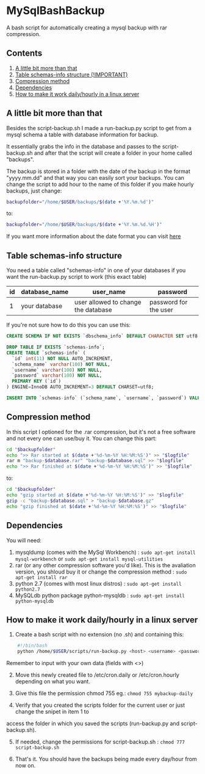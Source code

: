 # MySqlBashBackup
A bash script for automatically creating a mysql backup with rar compression.


## Contents
1. [A little bit more than that](#a-little-bit-more-than-that)
1. [Table schemas-info structure (!IMPORTANT)](#table-schemas-info-structure)
1. [Compression method](#compression-method)
1. [Dependencies](#dependencies)
1. [How to make it work daily/hourly in a linux server](#how-to-make-it-work-dailyhourly-in-a-linux-server)

## A little bit more than that
Besides the script-backup.sh I made a run-backup.py script to get from a mysql
schema a table with database information for backup.

It essentially grabs the info in the database and passes to the script-backup.sh
and after that the script will create a folder in your home called "backups".

The backup is stored in a folder with the date of the backup in the format "yyyy.mm.dd"
and that way you can easily sort your backups. You can change the script to add hour to the
name of this folder if you make hourly backups, just change:
```bash
backupfolder="/home/$USER/backups/$(date +'%Y.%m.%d')"
```
to:
```bash
backupfolder="/home/$USER/backups/$(date +'%Y.%m.%d.%H')"
```
If you want more information about the date format you can visit [here](http://www.cyberciti.biz/faq/linux-unix-formatting-dates-for-display/)


## Table schemas-info structure
You need a table called "schemas-info" in one of your databases if you want 
the run-backup.py script to work (this exact table)

id | database_name |             user_name              |        password
---|---------------|------------------------------------|-----------------------|
1  | your database | user allowed to change the database| password for the user |

If you're not sure how to do this you can use this:
```sql
CREATE SCHEMA IF NOT EXISTS `dbschema_info` DEFAULT CHARACTER SET utf8 ;

DROP TABLE IF EXISTS `schemas-info`;
CREATE TABLE `schemas-info` (
  `id` int(11) NOT NULL AUTO_INCREMENT,
  `schema_name` varchar(100) NOT NULL,
  `username` varchar(100) NOT NULL,
  `password` varchar(100) NOT NULL,
  PRIMARY KEY (`id`)
) ENGINE=InnoDB AUTO_INCREMENT=3 DEFAULT CHARSET=utf8;

INSERT INTO `schemas-info` (`schema_name`, `username`, `password`) VALUES ('mydb-exemple','myroot','mypass');
```


## Compression method
In this script I optioned for the .rar compression, but it's not a free
software and not every one can use/buy it. You can change this part:
```bash
cd "$backupfolder"
echo ">> Rar started at $(date +'%d-%m-%Y %H:%M:%S')" >> "$logfile"
rar m "backup-$database.rar" "backup-$database.sql" >> "$logfile"
echo ">> Rar finished at $(date +'%d-%m-%Y %H:%M:%S')" >> "$logfile"
```
to:
```bash
cd "$backupfolder"
echo "gzip started at $(date +'%d-%m-%Y %H:%M:%S')" >> "$logfile"
gzip -c "backup-$database.sql" > "backup-$database.gz"
echo "gzip finished at $(date +'%d-%m-%Y %H:%M:%S')" >> "$logfile"
```

## Dependencies
You will need:

1. mysqldump (comes with the MySql Workbench) : `sudo apt-get install mysql-workbench` or `sudo apt-get install mysql-utilities`
2. rar (or any other compression software you'd like).
This is the avaliation version, you shloud buy it or change the compression method : `sudo apt-get install rar`
3. python 2.7 (comes with most linux distros) : `sudo apt-get install python2.7`
4. MySQLdb python package python-mysqldb : `sudo apt-get install python-mysqldb`


## How to make it work daily/hourly in a linux server

1. Create a bash script with no extension (no .sh) and containing this:
```bash
	#!/bin/bash
	python /home/$USER/scripts/run-backup.py <host> <username> <password> <database-with-schemas-info>
```
Remember to input with your own data (fields with <>)

2. Move this newly created file to /etc/cron.daily or /etc/cron.hourly depending on what you want.

3. Give this file the permission chmod 755 eg.: `chmod 755 mybackup-daily`

4. Verify that you created the scripts folder for the current user or just change the snipet in item 1 to

access the folder in which you saved the scripts (run-backup.py and script-backup.sh).

5. If needed, change the permissions for script-backup.sh : `chmod 777 script-backup.sh`

6. That's it. You should have the backups being made every day/hour from now on.
